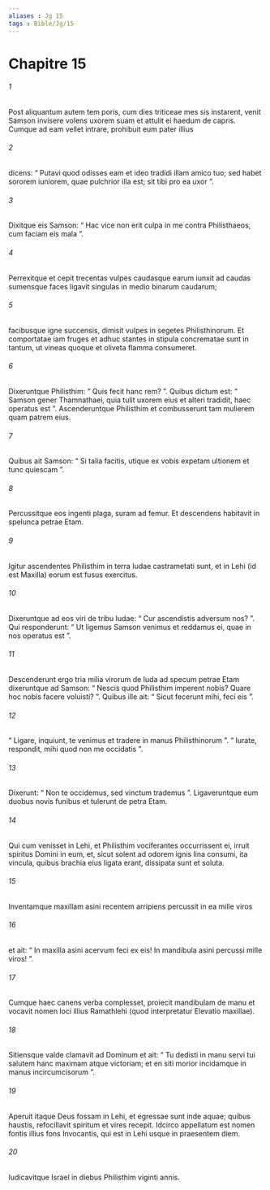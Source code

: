 ```yaml
---
aliases : Jg 15
tags : Bible/Jg/15
---
```


# Chapitre 15

###### 1
Post aliquantum autem tem poris, cum dies triticeae mes sis instarent, venit Samson invisere volens uxorem suam et attulit ei haedum de capris. Cumque ad eam vellet intrare, prohibuit eum pater illius 
###### 2
dicens: “ Putavi quod odisses eam et ideo tradidi illam amico tuo; sed habet sororem iuniorem, quae pulchrior illa est; sit tibi pro ea uxor ”. 
###### 3
Dixitque eis Samson: “ Hac vice non erit culpa in me contra Philisthaeos, cum faciam eis mala ”. 
###### 4
Perrexitque et cepit trecentas vulpes caudasque earum iunxit ad caudas sumensque faces ligavit singulas in medio binarum caudarum; 
###### 5
facibusque igne succensis, dimisit vulpes in segetes Philisthinorum. Et comportatae iam fruges et adhuc stantes in stipula concrematae sunt in tantum, ut vineas quoque et oliveta flamma consumeret. 
###### 6
Dixeruntque Philisthim: “ Quis fecit hanc rem? ”. Quibus dictum est: “ Samson gener Thamnathaei, quia tulit uxorem eius et alteri tradidit, haec operatus est ”. Ascenderuntque Philisthim et combusserunt tam mulierem quam patrem eius. 
###### 7
Quibus ait Samson: “ Si talia facitis, utique ex vobis expetam ultionem et tunc quiescam ”. 
###### 8
Percussitque eos ingenti plaga, suram ad femur. Et descendens habitavit in spelunca petrae Etam.
###### 9
Igitur ascendentes Philisthim in terra Iudae castrametati sunt, et in Lehi (id est Maxilla) eorum est fusus exercitus. 
###### 10
Dixeruntque ad eos viri de tribu Iudae: “ Cur ascendistis adversum nos? ”. Qui responderunt: “ Ut ligemus Samson venimus et reddamus ei, quae in nos operatus est ”. 
###### 11
Descenderunt ergo tria milia virorum de Iuda ad specum petrae Etam dixeruntque ad Samson: “ Nescis quod Philisthim imperent nobis? Quare hoc nobis facere voluisti? ”. Quibus ille ait: “ Sicut fecerunt mihi, feci eis ”. 
###### 12
“ Ligare, inquiunt, te venimus et tradere in manus Philisthinorum ”. “ Iurate, respondit, mihi quod non me occidatis ”. 
###### 13
Dixerunt: “ Non te occidemus, sed vinctum trademus ”. Ligaveruntque eum duobus novis funibus et tulerunt de petra Etam.
###### 14
Qui cum venisset in Lehi, et Philisthim vociferantes occurrissent ei, irruit spiritus Domini in eum, et, sicut solent ad odorem ignis lina consumi, ita vincula, quibus brachia eius ligata erant, dissipata sunt et soluta.
###### 15
Inventamque maxillam asini recentem arripiens percussit in ea mille viros 
###### 16
et ait: “ In maxilla asini acervum feci ex eis! In mandibula asini percussi mille viros! ”.
###### 17
Cumque haec canens verba complesset, proiecit mandibulam de manu et vocavit nomen loci illius Ramathlehi (quod interpretatur Elevatio maxillae). 
###### 18
Sitiensque valde clamavit ad Dominum et ait: “ Tu dedisti in manu servi tui salutem hanc maximam atque victoriam; et en siti morior incidamque in manus incircumcisorum ”. 
###### 19
Aperuit itaque Deus fossam in Lehi, et egressae sunt inde aquae; quibus haustis, refocillavit spiritum et vires recepit. Idcirco appellatum est nomen fontis illius fons Invocantis, qui est in Lehi usque in praesentem diem.
###### 20
Iudicavitque Israel in diebus Philisthim viginti annis.
